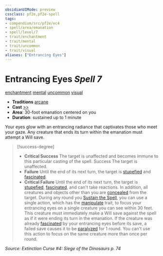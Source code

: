 ```yaml
---
obsidianUIMode: preview
cssclass: pf2e,pf2e-spell
tags:
- compendium/src/pf2e/ec4
- spell/area/emanation
- spell/level/7
- trait/enchantment
- trait/mental
- trait/uncommon
- trait/visual
aliases: ["Entrancing Eyes"]
---
```

# Entrancing Eyes *Spell 7*   
[enchantment](enchantment.md "Enchantment School Trait")  [mental](mental.md "Mental Effect Trait")  [uncommon](uncommon.md "Uncommon Rarity Trait")  [visual](visual.md "Visual Effect Trait")  

- **Traditions** [arcane](arcane.md "Arcane Tradition Trait")
- **Cast** [>>](chapter-9-playing-the-game.md#Actions "Two-Action") 
- **Area**: 30-foot emanation centered on you
- **Duration**: sustained up to 1 minute

Your eyes glow with an entrancing radiance that captivates those who meet your gaze. Any creature that ends its turn within the emanation must attempt a Will save.

> [!success-degree] 
> - **Critical Success** The target is unaffected and becomes immune to this particular casting of the spell. Success The target is unaffected.
> - **Failure** Until the end of its next turn, the target is [stupefied](conditions.md#Stupefied) and [fascinated](conditions.md#Fascinated).
> - **Critical Failure** Until the end of its next turn, the target is [stupefied](conditions.md#Stupefied), [fascinated](conditions.md#Fascinated), and can't take reactions. In addition, all creatures and objects other than you are [concealed](conditions.md#Concealed) from the target. During any round you [Sustain the Spell](sustain-a-spell.md), you can use a single action, which has the [manipulate](manipulate.md "Manipulate General Trait") trait, to focus your entrancing eyes on a single creature you can see within 30 feet. This creature must immediately make a Will save against the spell as if it were ending its turn in the emanation. If the creature was already [fascinated](conditions.md#Fascinated) by your entrancing eyes before its save, a failed save causes it to be [paralyzed](conditions.md#Paralyzed) for 1 round. You can't use this action to focus on the same creature more than once per round.

*Source: Extinction Curse #4: Siege of the Dinosaurs p. 74*